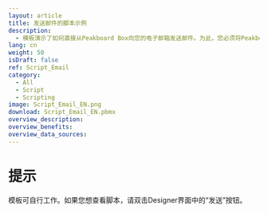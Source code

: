 ```yaml
---
layout: article
title: 发送邮件的脚本示例
description: 
  - 模板演示了如何直接从Peakboard Box向您的电子邮箱发送邮件。为此，您必须将Peakboard Box与键盘相连；如果需要的话，还可以连一个鼠标。
lang: cn
weight: 50
isDraft: false
ref: Script_Email
category:
  - All
  - Script
  - Scripting
image: Script_Email_EN.png
download: Script_Email_EN.pbmx
overview_description:
overview_benefits:
overview_data_sources:
---
```

# 提示
模板可自行工作。如果您想查看脚本，请双击Designer界面中的“发送”按钮。
